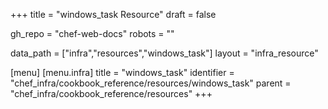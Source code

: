 +++
title = "windows_task Resource"
draft = false

gh_repo = "chef-web-docs"
robots = ""

data_path = ["infra","resources","windows_task"]
layout = "infra_resource"


[menu]
  [menu.infra]
    title = "windows_task"
    identifier = "chef_infra/cookbook_reference/resources/windows_task"
    parent = "chef_infra/cookbook_reference/resources"
+++

<!-- The contents of this page are automatically generated from the windows_task.yaml file in the data directory. -->
<!-- To suggest a change, edit the https://github.com/chef/chef/blob/master/lib/chef/resource/windows_task.rb file
      and submit a pull request to the https://github.com/chef/chef repository. -->
